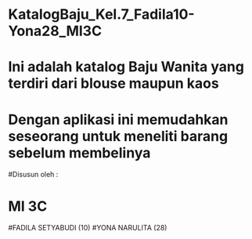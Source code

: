 # KatalogBaju_Kel.7_Fadila10-Yona28_MI3C
# Ini adalah katalog Baju Wanita yang terdiri dari blouse maupun kaos
# Dengan aplikasi ini memudahkan seseorang untuk meneliti barang sebelum membelinya

#Disusun oleh :
# MI 3C
#FADILA SETYABUDI (10)
#YONA NARULITA (28)